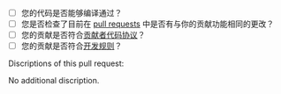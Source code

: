 
<!-- Before creating this pull request, check the questions below: -->  
<!-- 在提出这个 pull request 之前，请勾选下面的问题： -->

- [ ] 您的代码是否能够编译通过？
- [ ] 您是否检查了目前在 [pull requests](https://github.com/eesast/THUAI5/pulls) 中是否有与你的贡献功能相同的更改？
- [ ] 您的贡献是否符合[贡献者代码协议](https://github.com/eesast/THUAI5/blob/dev/CODE_OF_CONDUCT.md)？
- [ ] 您的贡献是否符合[开发规则](https://github.com/eesast/THUAI5#%E5%BC%80%E5%8F%91%E8%A7%84%E5%88%99)？  

Discriptions of this pull request:

<!-- If you have something to say about this pull request, delete the sentence 'No additional discription.' below and add your description. -->
<!-- 如果你对这次的 pull request 有一些描述，请删除下面的句子“No additional discription.”并加上你的描述。 -->

No additional discription.
